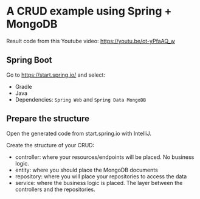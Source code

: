 # A CRUD example using Spring + MongoDB

Result code from this Youtube video: https://youtu.be/ot-yPfaAQ_w

## Spring Boot

Go to https://start.spring.io/ and select:

* Gradle
* Java
* Dependencies: `Spring Web` and `Spring Data MongoDB` 

## Prepare the structure

Open the generated code from start.spring.io with IntelliJ.

Create the structure of your CRUD:

* controller: where your resources/endpoints will be placed. No business logic.
* entity: where you should place the MongoDB documents
* repository: where you will place your repositories to access the data
* service: where the business logic is placed. The layer between the controllers and the repositories.
